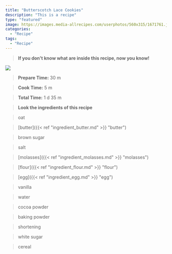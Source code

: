 ```yaml
---
title: "Butterscotch Lace Cookies"
description: "This is a recipe"
type: "featured"
image: https://images.media-allrecipes.com/userphotos/560x315/1671761.jpg
categories: 
  - "Recipe"
tags: 
  - "Recipe"
---
```



>**If you don't know what are inside this recipe, now you know!**

![](../images/Recipes-Banner.jpg)
> **Prepare Time:** 30 m


> **Cook Time:** 5 m


> **Total Time:** 1 d 35 m

> **Look the ingredients of this recipe**

> oat

> [butter]({{< ref "ingredient_butter.md" >}} "butter")

> brown sugar

> salt

> [molasses]({{< ref "ingredient_molasses.md" >}} "molasses")

> [flour]({{< ref "ingredient_flour.md" >}} "flour")

> [egg]({{< ref "ingredient_egg.md" >}} "egg")

> vanilla

> water

> cocoa powder

> baking powder

> shortening

> white sugar

> cereal

